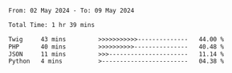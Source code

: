 <!--START_SECTION:waka-->

```txt
From: 02 May 2024 - To: 09 May 2024

Total Time: 1 hr 39 mins

Twig     43 mins         >>>>>>>>>>>--------------   44.00 %
PHP      40 mins         >>>>>>>>>>---------------   40.48 %
JSON     11 mins         >>>----------------------   11.14 %
Python   4 mins          >------------------------   04.38 %
```

<!--END_SECTION:waka-->
